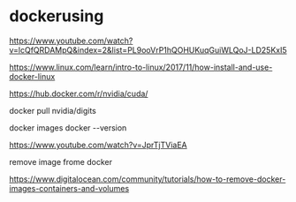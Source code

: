 # dockerusing
https://www.youtube.com/watch?v=lcQfQRDAMpQ&index=2&list=PL9ooVrP1hQOHUKuqGuiWLQoJ-LD25KxI5

https://www.linux.com/learn/intro-to-linux/2017/11/how-install-and-use-docker-linux

https://hub.docker.com/r/nvidia/cuda/

docker pull nvidia/digits

docker images
docker --version

https://www.youtube.com/watch?v=JprTjTViaEA

remove image frome docker

https://www.digitalocean.com/community/tutorials/how-to-remove-docker-images-containers-and-volumes
